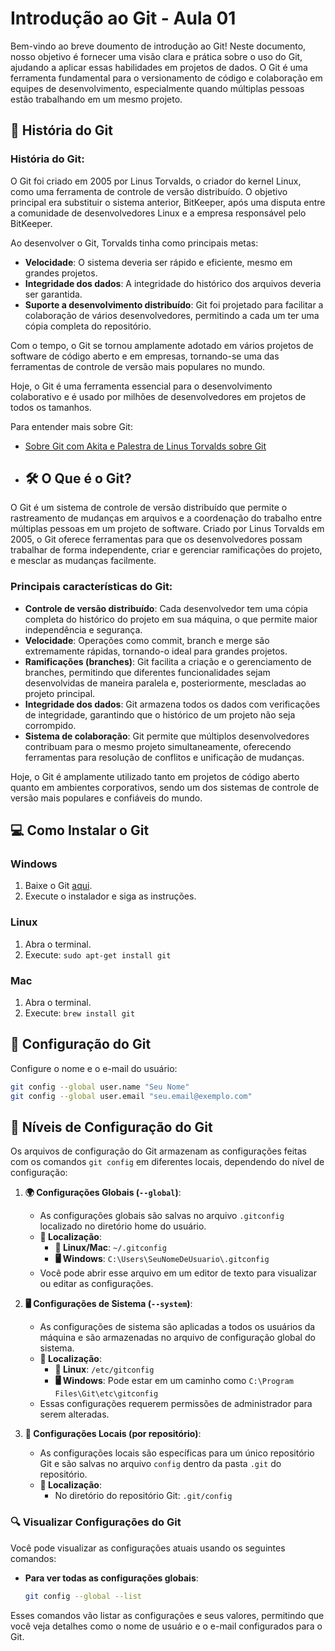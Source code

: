 # Introdução ao Git - Aula 01

Bem-vindo ao breve doumento de introdução ao Git! Neste documento, nosso objetivo é fornecer uma visão clara e prática sobre o uso do Git, ajudando a aplicar essas habilidades em projetos de dados. O Git é uma ferramenta fundamental para o versionamento de código e colaboração em equipes de desenvolvimento, especialmente quando múltiplas pessoas estão trabalhando em um mesmo projeto.

## 🐧 História do Git

### História do Git:
O Git foi criado em 2005 por Linus Torvalds, o criador do kernel Linux, como uma ferramenta de controle de versão distribuído. O objetivo principal era substituir o sistema anterior, BitKeeper, após uma disputa entre a comunidade de desenvolvedores Linux e a empresa responsável pelo BitKeeper.

Ao desenvolver o Git, Torvalds tinha como principais metas:
- **Velocidade**: O sistema deveria ser rápido e eficiente, mesmo em grandes projetos.
- **Integridade dos dados**: A integridade do histórico dos arquivos deveria ser garantida.
- **Suporte a desenvolvimento distribuído**: Git foi projetado para facilitar a colaboração de vários desenvolvedores, permitindo a cada um ter uma cópia completa do repositório.

Com o tempo, o Git se tornou amplamente adotado em vários projetos de software de código aberto e em empresas, tornando-se uma das ferramentas de controle de versão mais populares no mundo.

Hoje, o Git é uma ferramenta essencial para o desenvolvimento colaborativo e é usado por milhões de desenvolvedores em projetos de todos os tamanhos.

Para entender mais sobre Git:
- [Sobre Git com Akita e Palestra de Linus Torvalds sobre Git](https://www.youtube.com/watch?v=6Czd1Yetaac)

- ## 🛠️ O Que é o Git?

O Git é um sistema de controle de versão distribuído que permite o rastreamento de mudanças em arquivos e a coordenação do trabalho entre múltiplas pessoas em um projeto de software. Criado por Linus Torvalds em 2005, o Git oferece ferramentas para que os desenvolvedores possam trabalhar de forma independente, criar e gerenciar ramificações do projeto, e mesclar as mudanças facilmente.

### Principais características do Git:
- **Controle de versão distribuído**: Cada desenvolvedor tem uma cópia completa do histórico do projeto em sua máquina, o que permite maior independência e segurança.
- **Velocidade**: Operações como commit, branch e merge são extremamente rápidas, tornando-o ideal para grandes projetos.
- **Ramificações (branches)**: Git facilita a criação e o gerenciamento de branches, permitindo que diferentes funcionalidades sejam desenvolvidas de maneira paralela e, posteriormente, mescladas ao projeto principal.
- **Integridade dos dados**: Git armazena todos os dados com verificações de integridade, garantindo que o histórico de um projeto não seja corrompido.
- **Sistema de colaboração**: Git permite que múltiplos desenvolvedores contribuam para o mesmo projeto simultaneamente, oferecendo ferramentas para resolução de conflitos e unificação de mudanças.

Hoje, o Git é amplamente utilizado tanto em projetos de código aberto quanto em ambientes corporativos, sendo um dos sistemas de controle de versão mais populares e confiáveis do mundo.

## 💻 Como Instalar o Git

### Windows
1. Baixe o Git [aqui](https://git-scm.com/download/win).
2. Execute o instalador e siga as instruções.

### Linux
1. Abra o terminal.
2. Execute: `sudo apt-get install git`

### Mac
1. Abra o terminal.
2. Execute: `brew install git`

## 🎯 Configuração do Git

Configure o nome e o e-mail do usuário:

```bash
git config --global user.name "Seu Nome"
git config --global user.email "seu.email@exemplo.com"
```
## 📂 Níveis de Configuração do Git

Os arquivos de configuração do Git armazenam as configurações feitas com os comandos `git config` em diferentes locais, dependendo do nível de configuração:

1. **🌍 Configurações Globais (`--global`)**:
   - As configurações globais são salvas no arquivo `.gitconfig` localizado no diretório home do usuário.
   - **📍 Localização**:
     - **🐧 Linux/Mac**: `~/.gitconfig`
     - **🖥️ Windows**: `C:\Users\SeuNomeDeUsuario\.gitconfig`
   - Você pode abrir esse arquivo em um editor de texto para visualizar ou editar as configurações.

2. **🖥️ Configurações de Sistema (`--system`)**:
   - As configurações de sistema são aplicadas a todos os usuários da máquina e são armazenadas no arquivo de configuração global do sistema.
   - **📍 Localização**:
     - **🐧 Linux**: `/etc/gitconfig`
     - **🖥️ Windows**: Pode estar em um caminho como `C:\Program Files\Git\etc\gitconfig`
   - Essas configurações requerem permissões de administrador para serem alteradas.

3. **📁 Configurações Locais (por repositório)**:
   - As configurações locais são específicas para um único repositório Git e são salvas no arquivo `config` dentro da pasta `.git` do repositório.
   - **📍 Localização**:
     - No diretório do repositório Git: `.git/config`

### 🔍 Visualizar Configurações do Git

Você pode visualizar as configurações atuais usando os seguintes comandos:

- **Para ver todas as configurações globais**:
  ```bash
  git config --global --list
  ```

Esses comandos vão listar as configurações e seus valores, permitindo que você veja detalhes como o nome de usuário e o e-mail configurados para o Git.


